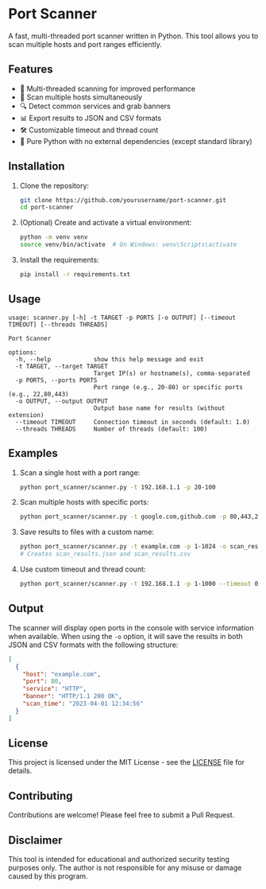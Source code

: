 # Port Scanner

A fast, multi-threaded port scanner written in Python. This tool allows you to scan multiple hosts and port ranges efficiently.

## Features

- 🚀 Multi-threaded scanning for improved performance
- 🎯 Scan multiple hosts simultaneously
- 🔍 Detect common services and grab banners
- 📊 Export results to JSON and CSV formats
- 🛠️ Customizable timeout and thread count
- 🐍 Pure Python with no external dependencies (except standard library)

## Installation

1. Clone the repository:
   ```bash
   git clone https://github.com/yourusername/port-scanner.git
   cd port-scanner
   ```

2. (Optional) Create and activate a virtual environment:
   ```bash
   python -m venv venv
   source venv/bin/activate  # On Windows: venv\Scripts\activate
   ```

3. Install the requirements:
   ```bash
   pip install -r requirements.txt
   ```

## Usage

```
usage: scanner.py [-h] -t TARGET -p PORTS [-o OUTPUT] [--timeout TIMEOUT] [--threads THREADS]

Port Scanner

options:
  -h, --help            show this help message and exit
  -t TARGET, --target TARGET
                        Target IP(s) or hostname(s), comma-separated
  -p PORTS, --ports PORTS
                        Port range (e.g., 20-80) or specific ports (e.g., 22,80,443)
  -o OUTPUT, --output OUTPUT
                        Output base name for results (without extension)
  --timeout TIMEOUT     Connection timeout in seconds (default: 1.0)
  --threads THREADS     Number of threads (default: 100)
```

## Examples

1. Scan a single host with a port range:
   ```bash
   python port_scanner/scanner.py -t 192.168.1.1 -p 20-100
   ```

2. Scan multiple hosts with specific ports:
   ```bash
   python port_scanner/scanner.py -t google.com,github.com -p 80,443,22
   ```

3. Save results to files with a custom name:
   ```bash
   python port_scanner/scanner.py -t example.com -p 1-1024 -o scan_results
   # Creates scan_results.json and scan_results.csv
   ```

4. Use custom timeout and thread count:
   ```bash
   python port_scanner/scanner.py -t 192.168.1.1 -p 1-1000 --timeout 0.5 --threads 200
   ```

## Output

The scanner will display open ports in the console with service information when available. When using the `-o` option, it will save the results in both JSON and CSV formats with the following structure:

```json
[
  {
    "host": "example.com",
    "port": 80,
    "service": "HTTP",
    "banner": "HTTP/1.1 200 OK",
    "scan_time": "2023-04-01 12:34:56"
  }
]
```

## License

This project is licensed under the MIT License - see the [LICENSE](LICENSE) file for details.

## Contributing

Contributions are welcome! Please feel free to submit a Pull Request.

## Disclaimer

This tool is intended for educational and authorized security testing purposes only. The author is not responsible for any misuse or damage caused by this program.
